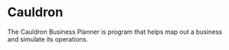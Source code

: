 # Cauldron
The Cauldron Business Planner is program that helps map out a business and simulate its operations.
